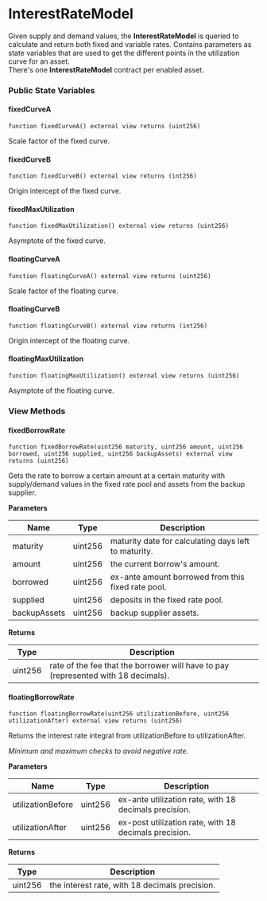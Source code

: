 # InterestRateModel

Given supply and demand values, the **InterestRateModel** is queried to calculate and return both fixed and variable rates. Contains parameters as state variables that are used to get the different points in the utilization curve for an asset.\
There's one **InterestRateModel** contract per enabled asset.

### Public State Variables

#### fixedCurveA

```solidity
function fixedCurveA() external view returns (uint256)
```

Scale factor of the fixed curve.

#### fixedCurveB

```solidity
function fixedCurveB() external view returns (int256)
```

Origin intercept of the fixed curve.

#### fixedMaxUtilization

```solidity
function fixedMaxUtilization() external view returns (uint256)
```

Asymptote of the fixed curve.

#### floatingCurveA

```solidity
function floatingCurveA() external view returns (uint256)
```

Scale factor of the floating curve.

#### floatingCurveB

```solidity
function floatingCurveB() external view returns (int256)
```

Origin intercept of the floating curve.

#### floatingMaxUtilization

```solidity
function floatingMaxUtilization() external view returns (uint256)
```

Asymptote of the floating curve.

### View Methods

#### fixedBorrowRate

```solidity
function fixedBorrowRate(uint256 maturity, uint256 amount, uint256 borrowed, uint256 supplied, uint256 backupAssets) external view returns (uint256)
```

Gets the rate to borrow a certain amount at a certain maturity with supply/demand values in the fixed rate pool and assets from the backup supplier.

**Parameters**

| Name         | Type    | Description                                          |
| ------------ | ------- | ---------------------------------------------------- |
| maturity     | uint256 | maturity date for calculating days left to maturity. |
| amount       | uint256 | the current borrow's amount.                         |
| borrowed     | uint256 | ex-ante amount borrowed from this fixed rate pool.   |
| supplied     | uint256 | deposits in the fixed rate pool.                     |
| backupAssets | uint256 | backup supplier assets.                              |

**Returns**

| Type    | Description                                                                        |
| ------- | ---------------------------------------------------------------------------------- |
| uint256 | rate of the fee that the borrower will have to pay (represented with 18 decimals). |

#### floatingBorrowRate

```solidity
function floatingBorrowRate(uint256 utilizationBefore, uint256 utilizationAfter) external view returns (uint256)
```

Returns the interest rate integral from utilizationBefore to utilizationAfter.

_Minimum and maximum checks to avoid negative rate._

**Parameters**

| Name              | Type    | Description                                           |
| ----------------- | ------- | ----------------------------------------------------- |
| utilizationBefore | uint256 | ex-ante utilization rate, with 18 decimals precision. |
| utilizationAfter  | uint256 | ex-post utilization rate, with 18 decimals precision. |

**Returns**

| Type    | Description                                    |
| ------- | ---------------------------------------------- |
| uint256 | the interest rate, with 18 decimals precision. |
